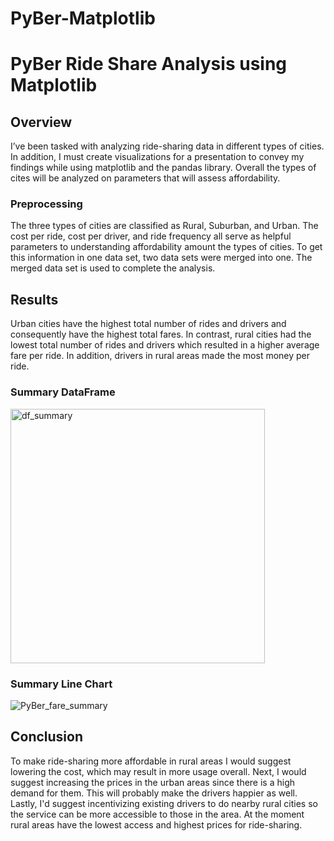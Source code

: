 # PyBer-Matplotlib
# PyBer Ride Share Analysis using Matplotlib
## Overview
I’ve been tasked with analyzing ride-sharing data in different types of cities. In addition, I must create visualizations for a presentation to convey my findings while using matplotlib and the pandas library. Overall the types of cites will be analyzed on parameters that will assess affordability. 
### Preprocessing
The three types of cities are classified as Rural, Suburban, and Urban. The cost per ride, cost per driver, and ride frequency all serve as helpful parameters to understanding affordability amount the types of cities. To get this information in one data set, two data sets were merged into one. The merged data set is used to complete the analysis.
## Results
Urban cities have the highest total number of rides and drivers and consequently have the highest total fares. In contrast, rural cities had the lowest total number of rides and drivers which resulted in a higher average fare per ride. In addition, drivers in rural areas made the most money per ride. 
### Summary DataFrame
<img width="407" alt="df_summary" src="https://user-images.githubusercontent.com/87162266/135940346-fe64a90b-9bca-4da2-bda3-ca5cb78c9f61.PNG">

### Summary Line Chart
![PyBer_fare_summary](https://user-images.githubusercontent.com/87162266/135940688-3adc57e9-7639-43dd-8933-be4b6aa4dd9c.png)

## Conclusion 
To make ride-sharing more affordable in rural areas I would suggest lowering the cost, which may result in more usage overall. Next, I would suggest increasing the prices in the urban areas since there is a high demand for them. This will probably make the drivers happier as well. Lastly, I'd suggest incentivizing existing drivers to do nearby rural cities so the service can be more accessible to those in the area. At the moment rural areas have the lowest access and highest prices for ride-sharing. 
